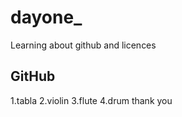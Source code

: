 # dayone_
Learning about github and licences
## GitHub
 1.tabla
 2.violin
 3.flute
 4.drum
 thank you 
